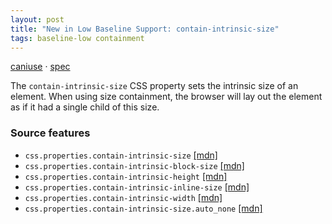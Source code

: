 ```yaml
---
layout: post
title: "New in Low Baseline Support: contain-intrinsic-size"
tags: baseline-low containment
---
```


[caniuse](https://caniuse.com/?search=contain-intrinsic-size) · [spec](https://drafts.csswg.org/css-sizing-4/#intrinsic-size-override)

The `contain-intrinsic-size` CSS property sets the intrinsic size of an element. When using size containment, the browser will lay out the element as if it had a single child of this size.

### Source features

- ``css.properties.contain-intrinsic-size`` [[mdn]](https://https://developer.mozilla.org/en-US/search?q=css.properties.contain-intrinsic-size)
- ``css.properties.contain-intrinsic-block-size`` [[mdn]](https://https://developer.mozilla.org/en-US/search?q=css.properties.contain-intrinsic-block-size)
- ``css.properties.contain-intrinsic-height`` [[mdn]](https://https://developer.mozilla.org/en-US/search?q=css.properties.contain-intrinsic-height)
- ``css.properties.contain-intrinsic-inline-size`` [[mdn]](https://https://developer.mozilla.org/en-US/search?q=css.properties.contain-intrinsic-inline-size)
- ``css.properties.contain-intrinsic-width`` [[mdn]](https://https://developer.mozilla.org/en-US/search?q=css.properties.contain-intrinsic-width)
- ``css.properties.contain-intrinsic-size.auto_none`` [[mdn]](https://https://developer.mozilla.org/en-US/search?q=css.properties.contain-intrinsic-size.auto_none)
